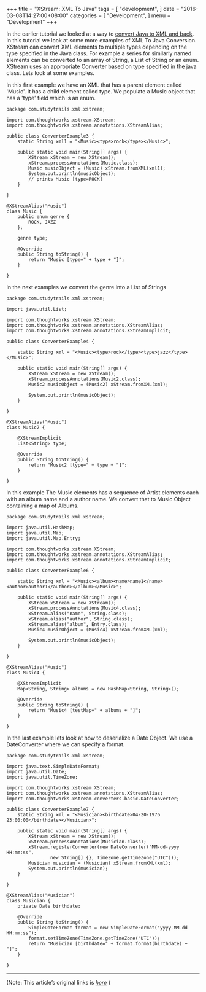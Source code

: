 
+++
title = "XStream: XML To Java"
tags = [
    "development",
]
date = "2016-03-08T14:27:00+08:00"
categories = [
    "Development",
]
menu = "Development"
+++

In the earlier tutorial we looked at a way to [convert Java to XML and back](/post/dev_201603081411 "Parsing an XML"). In this tutorial we look at some more examples of XML To Java Conversion. XStream can convert XML elements to multiple types depending on the type specified in the Java class. For example a series for similarly named elements can be converted to an array of String, a List of String or an enum. XStream uses an appropriate Converter based on type specified in the java class. Lets look at some examples.

In this first example we have an XML that has a parent element called 'Music'. It has a child element called type. We populate a Music object that has a 'type' field which is an enum.

```
package com.studytrails.xml.xstream;

import com.thoughtworks.xstream.XStream;
import com.thoughtworks.xstream.annotations.XStreamAlias;

public class ConverterExample3 {
    static String xml1 = "<Music><type>rock</type></Music>";

    public static void main(String[] args) {
        XStream xStream = new XStream();
        xStream.processAnnotations(Music.class);
        Music musicObject = (Music) xStream.fromXML(xml1);
        System.out.println(musicObject);
        // prints Music [type=ROCK]
    }

}

@XStreamAlias("Music")
class Music {
    public enum genre {
        ROCK, JAZZ
    };

    genre type;

    @Override
    public String toString() {
        return "Music [type=" + type + "]";
    }

}     
```
<!--more-->
In the next examples we convert the genre into a List of Strings

```
package com.studytrails.xml.xstream;

import java.util.List;

import com.thoughtworks.xstream.XStream;
import com.thoughtworks.xstream.annotations.XStreamAlias;
import com.thoughtworks.xstream.annotations.XStreamImplicit;

public class ConverterExample4 {

    static String xml = "<Music><type>rock</type><type>jazz</type></Music>";

    public static void main(String[] args) {
        XStream xStream = new XStream();
        xStream.processAnnotations(Music2.class);
        Music2 musicObject = (Music2) xStream.fromXML(xml);

        System.out.println(musicObject);
    }

}

@XStreamAlias("Music")
class Music2 {

    @XStreamImplicit
    List<String> type;

    @Override
    public String toString() {
        return "Music2 [type=" + type + "]";
    }

}
```

In this example The Music elements has a sequence of Artist elements each with an album name and a author name. We convert that to Music Object containing a map of Albums.

```
package com.studytrails.xml.xstream;

import java.util.HashMap;
import java.util.Map;
import java.util.Map.Entry;

import com.thoughtworks.xstream.XStream;
import com.thoughtworks.xstream.annotations.XStreamAlias;
import com.thoughtworks.xstream.annotations.XStreamImplicit;

public class ConverterExample6 {

    static String xml = "<Music><album><name>name1</name><author>author1</author></album></Music>";

    public static void main(String[] args) {
        XStream xStream = new XStream();
        xStream.processAnnotations(Music4.class);
        xStream.alias("name", String.class);
        xStream.alias("author", String.class);
        xStream.alias("album", Entry.class);
        Music4 musicObject = (Music4) xStream.fromXML(xml);

        System.out.println(musicObject);
    }

}

@XStreamAlias("Music")
class Music4 {

    @XStreamImplicit
    Map<String, String> albums = new HashMap<String, String>();

    @Override
    public String toString() {
        return "Music4 [testMap=" + albums + "]";
    }

}
```

In the last example lets look at how to deserialize a Date Object. We use a DateConverter where we can specify a format.

```
package com.studytrails.xml.xstream;

import java.text.SimpleDateFormat;
import java.util.Date;
import java.util.TimeZone;

import com.thoughtworks.xstream.XStream;
import com.thoughtworks.xstream.annotations.XStreamAlias;
import com.thoughtworks.xstream.converters.basic.DateConverter;

public class ConverterExample7 {
    static String xml = "<Musician><birthdate>04-20-1976 23:00:00</birthdate></Musician>";

    public static void main(String[] args) {
        XStream xStream = new XStream();
        xStream.processAnnotations(Musician.class);
        xStream.registerConverter(new DateConverter("MM-dd-yyyy HH:mm:ss",
                new String[] {}, TimeZone.getTimeZone("UTC")));
        Musician musician = (Musician) xStream.fromXML(xml);
        System.out.println(musician);
    }

}

@XStreamAlias("Musician")
class Musician {
    private Date birthdate;

    @Override
    public String toString() {
        SimpleDateFormat format = new SimpleDateFormat("yyyy-MM-dd HH:mm:ss");
        format.setTimeZone(TimeZone.getTimeZone("UTC"));
        return "Musician [birthdate=" + format.format(birthdate) + "]";
    }

}
```

------------------

(Note: This article’s original links is [*here*](http://www.studytrails.com/java/xml/xstream/xstream-xml-to-java.jsp "XStream XML to Java") )
